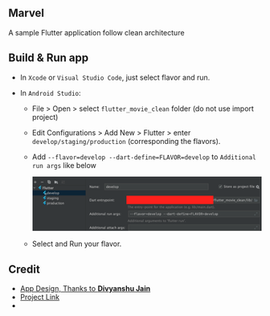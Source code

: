## Marvel

A sample Flutter application follow clean architecture

## Build & Run app

- In `Xcode` or `Visual Studio Code`, just select flavor and run.
- In `Android Studio`:

  - File > Open > select `flutter_movie_clean` folder (do not use import project)
  - Edit Configurations > Add New > Flutter > enter `develop/staging/production` (corresponding the flavors).
  - Add `--flavor=develop --dart-define=FLAVOR=develop` to `Additional run args` like below

    ![android](.github/images/flavors.png)

  - Select and Run your flavor.

## Credit

- [App Design, Thanks to **Divyanshu Jain**](<https://www.figma.com/file/yPCg7Z9PqmaplQOrmednNm/MARVEL--Streaming-App-(Community)?type=design&node-id=8-149&mode=design&t=bZRsa6D46iGVGSYA-0>)
- [Project Link](https://github.com/users/namnh-0652/projects/3)
-
